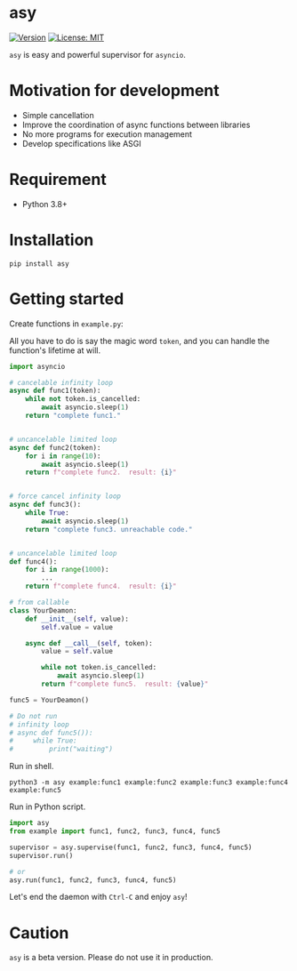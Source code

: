 # asy
[![Version](https://img.shields.io/pypi/v/asy)](https://pypi.org/project/asy)
[![License: MIT](https://img.shields.io/badge/license-MIT-yellow.svg)](https://opensource.org/licenses/MIT)

`asy` is easy and powerful supervisor for `asyncio`.

# Motivation for development

- Simple cancellation
- Improve the coordination of async functions between libraries
- No more programs for execution management
- Develop specifications like ASGI

# Requirement

- Python 3.8+

# Installation

``` shell
pip install asy
```

# Getting started

Create functions in `example.py`:

All you have to do is say the magic word `token`, and you can handle the function's lifetime at will.

``` python
import asyncio

# cancelable infinity loop
async def func1(token):
    while not token.is_cancelled:
        await asyncio.sleep(1)
    return "complete func1."


# uncancelable limited loop
async def func2(token):
    for i in range(10):
        await asyncio.sleep(1)
    return f"complete func2.  result: {i}"


# force cancel infinity loop
async def func3():
    while True:
        await asyncio.sleep(1)
    return "complete func3. unreachable code."


# uncancelable limited loop
def func4():
    for i in range(1000):
        ...
    return f"complete func4.  result: {i}"

# from callable
class YourDeamon:
    def __init__(self, value):
        self.value = value

    async def __call__(self, token):
        value = self.value

        while not token.is_cancelled:
            await asyncio.sleep(1)
        return f"complete func5.  result: {value}"

func5 = YourDeamon()

# Do not run
# infinity loop
# async def func5()):
#     while True:
#         print("waiting")
```

Run in shell.

``` shell
python3 -m asy example:func1 example:func2 example:func3 example:func4 example:func5
```

Run in Python script.

``` python
import asy
from example import func1, func2, func3, func4, func5

supervisor = asy.supervise(func1, func2, func3, func4, func5)
supervisor.run()

# or
asy.run(func1, func2, func3, func4, func5)
```


Let's end the daemon with `Ctrl-C` and enjoy `asy`!

# Caution
`asy` is a beta version. Please do not use it in production.
